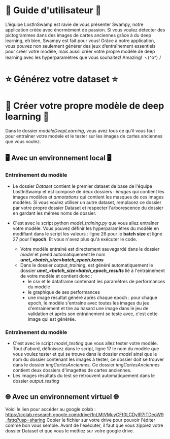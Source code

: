# 🐣 Guide d'utilisateur 🐣 
L’équipe LostInSwamp est ravie de vous présenter Swampy, notre application créée avec énormément de passion.
Si vous voulez détecter des pictogrammes dans des images de cartes anciennes grâce à du deep learning, eh bien, Swampy est fait pour vous! Grâce à notre application, vous pouvez non seulement générer des jeux d’entraînement essentiels pour créer votre modèle, mais aussi créer votre propre modèle de deep learning avec les hyperparamètres que vous souhaitez! Amazing! ヽ(^o^)丿

# ⭐ Générez votre dataset ⭐

# 🌟 Créer votre propre modèle de deep learning 🌟

Dans le dossier *modeleDeepLearning*, vous avez tous ce qu'il vous faut pour entraîner votre modele et le tester sur les images de cartes anciennes que vous voulez. 

## 🖥️ Avec un environnement local 🖥️

### Entraînement du modèle

- Le dossier *Dataset* contient le premier dataset de base de l'équipe LostInSwamp et est composé de deux dossiers : *images* qui contient les images modèles et *annotations* qui contient les masques de ces images modèles. Si vous voulez utiliser un autre dataset, remplacez ce dossier par votre propre dossier Dataset et respecter l'arborescence du dossier en gardant les mêmes noms de dossier.

- C'est avec le script python *model_training.py* que vous allez entraîner votre modèle. Vous pouvez définir les hyperparamètres du modèle en modifiant dans le script les valeurs : ligne 26 pour le **batch size** et ligne 27 pour l'**epoch**. Et vous n'avez plus qu'à exécuter le code.
  - Votre modèle entrainé est directement sauvegardé dans le dossier *model* et prend automatiquement le nom ***unet_<batch_size>batch_<epoch>epoch.keras***
  - Dans le dossier *output_training*, est généré automatiquement le dossier ***unet_<batch_size>batch_<epoch>epoch_results*** lié à l'entrainement de votre modèle et contient donc :
      - le csv et le dataframe contenant les paramètres de performances du modèle
      - le graphique de ses performances
      - une image résultat généré après chaque epoch : pour chaque epoch, le modèle s'entraîne avec toutes les images du jeu d'entrainement et tire au hasard une image dans le jeu de validation et après son entrainement se teste avec, c'est cette image qui est générée.

### Entraînement du modèle

- C'est avec le script *model_testing* que vous allez tester votre modèle. Tout d'abord, définissez dans le script, ligne 17 le nom du modèle que vous voulez tester et qui se trouve dans le dossier *model* ainsi que le nom du dossier contenant les images à tester, ce dossier doit se trouver dans le dossier *imgCartesAnciennes*. Ce dossier *imgCartesAnciennes* contient deux dossiers d'imagettes de cartes anciennes.
- Les images résultats du test se retrouvent automatiquement dans le dossier *output_testing*

## 🌐 Avec un environnement virtuel 🌐
Voici le lien pour accéder au google colab : https://colab.research.google.com/drive/1nLMtVMuyCFf0LCDyIR7ITDeoW9_fsttq?usp=sharing
Copier le fichier sur votre drive pour pouvoir l'éditer comme bon vous semble. Avant de l'exécuter, il faut que vous zippiez votre dossier Dataset et que vous le mettiez sur votre google drive.
